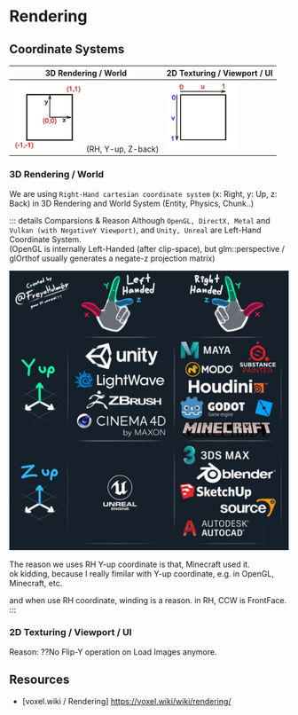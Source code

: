 
# Rendering


## Coordinate Systems

| 3D Rendering / World | 2D Texturing / Viewport / UI |
| -------------        | ---------    |
| ![](res/render_coordinates.png) (RH, Y-up, Z-back) | ![](res/texture_coordinates.png) |

### 3D Rendering / World

We are using `Right-Hand cartesian coordinate system` (x: Right, y: Up, z: Back)
in 3D Rendering and World System (Entity, Physics, Chunk..)

::: details Comparsions & Reason
Although `OpenGL, DirectX, Metal` and `Vulkan (with NegativeY Viewport)`, and `Unity, Unreal` are Left-Hand Coordinate System.  
(OpenGL is internally Left-Handed (after clip-space), but glm::perspective / glOrthof usually generates a negate-z projection matrix)

<img src="res/fig-coord-sys-ls-sofw.jpg" width="600px">

The reason we uses RH Y-up coordinate is that, Minecraft used it.  
ok kidding, because I really fimilar with Y-up coordinate, e.g. in OpenGL, Minecraft, etc.  

and when use RH coordinate, winding is a reason. in RH, CCW is FrontFace. 
:::

### 2D Texturing / Viewport / UI

Reason: ??No Flip-Y operation on Load Images anymore.



## Resources

- [voxel.wiki / Rendering] https://voxel.wiki/wiki/rendering/